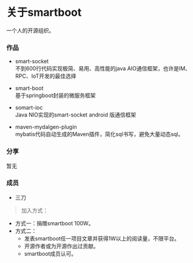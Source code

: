 # 关于smartboot

一个人的开源组织。

### 作品
- smart-socket   
    不到600行代码实现极简、易用、高性能的java AIO通信框架，也许是IM、RPC、IoT开发的最佳选择
    
- smart-boot    
    基于springboot封装的微服务框架

- somart-ioc    
    Java NIO实现的smart-socket android 版通信框架
    
- maven-mydalgen-plugin    
    mybatis代码自动生成的Maven插件，简化sql书写，避免大量动态sql。

### 分享
暂无

### 成员
- 三刀

> 加入方式：  
- 方式一：捐赠smartboot 100W。
- 方式二：
    - 发表smartboot任一项目文章并获得1W以上的阅读量，不限平台。
    - 开源作者或为开源作出过贡献。
    - smartboot成员认可。

